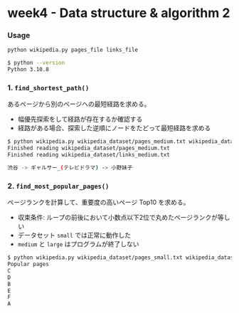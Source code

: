 # week4 - Data structure & algorithm 2
### Usage

```bash
python wikipedia.py pages_file links_file
```

```bash
$ python --version
Python 3.10.8
```

### 1. `find_shortest_path()`
あるページから別のページへの最短経路を求める。

- 幅優先探索をして経路が存在するか確認する
- 経路がある場合、探索した逆順にノードをたどって最短経路を求める

```bash
$ python wikipedia.py wikipedia_dataset/pages_medium.txt wikipedia_dataset/links_medium.txt          
Finished reading wikipedia_dataset/pages_medium.txt
Finished reading wikipedia_dataset/links_medium.txt

渋谷 -> ギャルサー_(テレビドラマ) -> 小野妹子
```

### 2. `find_most_popular_pages()`
ページランクを計算して、重要度の高いページ Top10 を求める。

- 収束条件: ループの前後において小数点以下2位で丸めたページランクが等しい
- データセット `small` では正常に動作した
- `medium` と `large` はプログラムが終了しない

```bash
$ python wikipedia.py wikipedia_dataset/pages_small.txt wikipedia_dataset/links_small.txt
Popular pages
C
D
B
E
F
A
```
